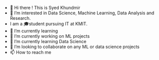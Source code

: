 - 👋 Hi there ! This is Syed Khundmir
- 👀 I’m interested in Data Science, Machine Learning, Data Analysis and Research.
- I am a 🎓student pursuing IT at KMIT.
- 🌱 I’m currently learning 
- 🔭 I’m currently working on ML projects
- 🌱 I’m currently learning Data Science
- 👯 I’m looking to collaborate on any ML or data science projects
- 📫 How to reach me 

<!---
syedkhundmir62995/syedkhundmir62995 is a ✨ special ✨ repository because its `README.md` (this file) appears on your GitHub profile.
You can click the Preview link to take a look at your changes.
--->

